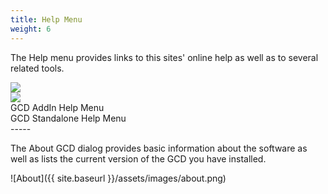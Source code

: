```yaml
---
title: Help Menu
weight: 6
---
```


The Help menu provides links to this sites' online help as well as to several related tools.

<div class="row">
	<div class="columns medium-6 small-12" style="text-align: center">
		<img src="{{ site.baseurl }}/assets/images/CommandRefs/04_Help/addin-help-menu.png">
	</div>
	<div class="columns medium-6 small-12" style="text-align: center">
		<img src="{{ site.baseurl }}/assets/images/CommandRefs/04_Help/standalone-help-menu.png">
	</div>
</div>
<div class="row">
	<div class="columns medium-6 small-12" style="text-align: center">
		GCD AddIn Help Menu
	</div>
	<div class="columns medium-6 small-12" style="text-align: center">
		GCD Standalone Help Menu
	</div>
</div>
-----

The About GCD dialog provides basic information about the software as well as lists the current version of the GCD you have installed.

![About]({{ site.baseurl }}/assets/images/about.png)
